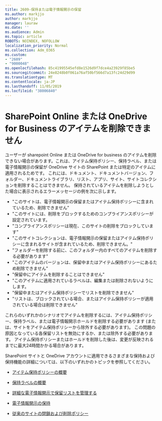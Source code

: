 ```yaml
---
title: 2609-保持または電子情報開示の保留
ms.author: markjjo
author: markjjo
manager: lauraw
ms.date: ''
ms.audience: Admin
ms.topic: article
ROBOTS: NOINDEX, NOFOLLOW
localization_priority: Normal
ms.collection: Adm_O365
ms.custom:
- "2609"
- "9000048"
ms.openlocfilehash: 85c41995545efd8e1526d9f7dce4a23929f85be5
ms.sourcegitcommit: 24e8248b0f061a76af50bf566d7a13fc24d29d99
ms.translationtype: MT
ms.contentlocale: ja-JP
ms.lasthandoff: 11/05/2019
ms.locfileid: "38006840"
---
```

# <a name="unable-to-delete-items-in-sharepoint-online-or-onedrive-for-business"></a>SharePoint Online または OneDrive for Business のアイテムを削除できません

ユーザーが sharepoint Online または OneDrive for business のアイテムを削除できない場合があります。これは、アイテム保持ポリシー、保持ラベル、または電子情報開示の保留が OneDrive サイトの SharePoint または特定のアイテムに適用されるためです。 これには、ドキュメント、ドキュメントバージョン、フォルダー、ドキュメントライブラリ、リスト、アプリ、サイト、サイトコレクションを削除することはできません。 保持されているアイテムを削除しようとした場合に表示されるエラーメッセージの例を次に示します。

- "このサイトは、電子情報開示の保留またはアイテム保持ポリシーに含まれているため、削除できません"
- "このサイトには、削除をブロックするためのコンプライアンスポリシーが設定されています。
- "コンプライアンスポリシーは現在、このサイトの削除をブロックしています"
- "このサイトコレクションは、電子情報開示の保留またはアイテム保持ポリシーに含まれるサイトが含まれているため、削除できません。"
- "フォルダーを削除する前に、このフォルダー内のすべてのアイテムを削除する必要があります"
- "このアイテムのバージョンは、保留中またはアイテム保持ポリシーにあるため削除できません"
- "保留中にアイテムを削除することはできません"
- "このアイテムに適用されているラベルは、編集または削除されないようにします。
- "保留中またはアイテム保持ポリシーでリストを削除できません"
- "リストは、ブロックされている場合、またはアイテム保持ポリシーが適用されている場合は削除できません"

これらのいずれかのシナリオでアイテムを削除するには、アイテム保持ポリシー、保持ラベル、または電子情報開示ホールドを削除する必要があります (または、サイトをアイテム保持ポリシーから除外する必要があります)。 この問題の原因となっている各保留リストを無効にするか、または除外する必要があります。 アイテム保持ポリシーまたはホールドを削除した後は、変更が反映されるまでに最大24時間かかる場合があります。 

SharePoint サイトと OneDrive アカウントに適用できるさまざまな保持および保持機能の詳細については、以下のいずれかのトピックを参照してください。

- [アイテム保持ポリシーの概要](https://docs.microsoft.com/microsoft-365/compliance/retention-policies)

- [保持ラベルの概要](https://docs.microsoft.com/microsoft-365/compliance/labels)

- [詳細な電子情報開示で保留リストを管理する](https://docs.microsoft.com/microsoft-365/compliance/managing-holds)

- [電子情報開示の保持](https://docs.microsoft.com/microsoft-365/compliance/ediscovery-cases#step-4-place-content-locations-on-hold)

- [従来のサイトの閉鎖および削除ポリシー](https://support.office.com/article/Use-policies-for-site-closure-and-deletion-A8280D82-27FD-48C5-9ADF-8A5431208BA5)
